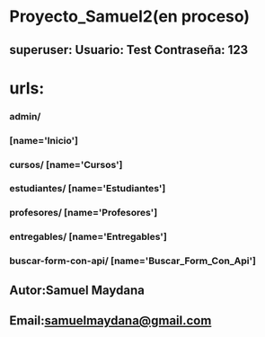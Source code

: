 # Proyecto_Samuel2(en proceso)

## superuser: Usuario: Test Contraseña: 123

# urls:
### admin/
### [name='Inicio']
### cursos/ [name='Cursos']
### estudiantes/ [name='Estudiantes']
### profesores/ [name='Profesores']
### entregables/ [name='Entregables']
### buscar-form-con-api/ [name='Buscar_Form_Con_Api']

## Autor:Samuel Maydana
## Email:samuelmaydana@gmail.com